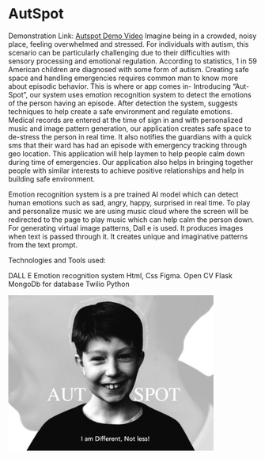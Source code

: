# AutSpot
Demonstration Link: [Autspot Demo Video](https://youtu.be/s15Cuwnd6EQ)
Imagine being in a crowded, noisy place, feeling overwhelmed and stressed. For individuals with autism, this scenario can be particularly challenging due to their difficulties with sensory processing and emotional regulation. According to statistics, 1 in 59 American children are diagnosed with some form of autism. Creating safe space and handling emergencies requires common man to know more about episodic behavior.
This is where or app comes in- Introducing “Aut-Spot”, our system uses emotion recognition system to detect the emotions of the person having an episode. After detection the system, suggests techniques to help create a safe environment and regulate emotions. Medical records are entered at the time of sign in and with personalized music and image pattern generation, our application creates safe space to de-stress the person in real time. It also notifies the guardians with a quick sms that their ward has had an episode with emergency tracking through geo location. This application will help laymen to help people calm down during time of emergencies. Our application also helps in bringing together people with similar interests to achieve positive relationships and help in building safe environment.

Emotion recognition system is a pre trained AI model which can detect human emotions such as sad, angry, happy, surprised in real time. 
To play and personalize music we are using music cloud where the screen will be redirected to the page to play music which can help calm the person down.
For generating virtual image patterns, Dall e is used. It produces images when text is passed through it. It creates unique and imaginative patterns from the text prompt.

Technologies and Tools used:

DALL E
Emotion recognition system
Html, Css
Figma.
Open CV
Flask
MongoDb for database
Twilio
Python

<img width="415" alt="homescreen_output" src="Screen Shot 2023-02-26 at 8.34.17 AM.png">
